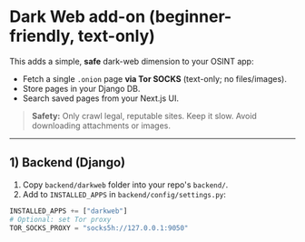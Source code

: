 # Dark Web add-on (beginner-friendly, text-only)


This adds a simple, **safe** dark-web dimension to your OSINT app:


- Fetch a single `.onion` page **via Tor SOCKS** (text-only; no files/images).
- Store pages in your Django DB.
- Search saved pages from your Next.js UI.


> **Safety:** Only crawl legal, reputable sites. Keep it slow. Avoid downloading attachments or images.


---


## 1) Backend (Django)


1. Copy `backend/darkweb` folder into your repo's `backend/`.
2. Add to `INSTALLED_APPS` in `backend/config/settings.py`:
```python
INSTALLED_APPS += ["darkweb"]
# Optional: set Tor proxy
TOR_SOCKS_PROXY = "socks5h://127.0.0.1:9050"
